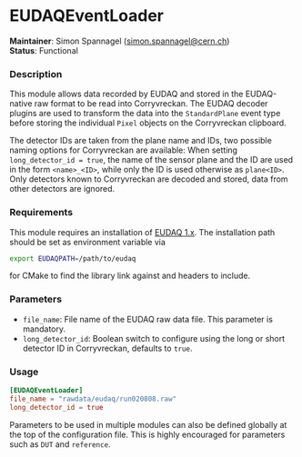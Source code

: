 # EUDAQEventLoader
**Maintainer**: Simon Spannagel (<simon.spannagel@cern.ch>)  
**Status**: Functional  

### Description
This module allows data recorded by EUDAQ and stored in the EUDAQ-native raw format to be read into Corryvreckan. The EUDAQ decoder plugins are used to transform the data into the `StandardPlane` event type before storing the individual `Pixel` objects on the Corryvreckan clipboard.

The detector IDs are taken from the plane name and IDs, two possible naming options for Corryvreckan are available: When setting `long_detector_id = true`, the name of the sensor plane and the ID are used in the form `<name>_<ID>`, while only the ID is used otherwise as `plane<ID>`. Only detectors known to Corryvreckan are decoded and stored, data from other detectors are ignored.

### Requirements
This module requires an installation of [EUDAQ 1.x](https://github.com/eudaq/eudaq). The installation path should be set as environment variable via
```bash
export EUDAQPATH=/path/to/eudaq
```
for CMake to find the library link against and headers to include.

### Parameters
* `file_name`: File name of the EUDAQ raw data file. This parameter is mandatory.
* `long_detector_id`: Boolean switch to configure using the long or short detector ID in Corryvreckan, defaults to `true`.

### Usage
```toml
[EUDAQEventLoader]
file_name = "rawdata/eudaq/run020808.raw"
long_detector_id = true
```
Parameters to be used in multiple modules can also be defined globally at the top of the configuration file. This is highly encouraged for parameters such as `DUT` and `reference`.
